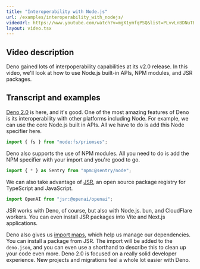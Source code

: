 ```yaml
---
title: "Interoperability with Node.js"
url: /examples/interoperability_with_nodejs/
videoUrl: https://www.youtube.com/watch?v=mgX1ymfqPSQ&list=PLvvLnBDNuTEov9EBIp3MMfHlBxaKGRWTe&index=2
layout: video.tsx
---
```


## Video description

Deno gained lots of interpoperability capabilities at its v2.0 release. In this
video, we'll look at how to use Node.js built-in APIs, NPM modules, and JSR
packages.

## Transcript and examples

[Deno 2.0](https://deno.com/blog/v2) is here, and it's good. One of the most
amazing features of Deno is its interoperability with other platforms including
Node. For example, we can use the core Node.js built in APIs. All we have to do
is add this Node specifier here.

```ts
import { fs } from "node:fs/priomses";
```

Deno also supports the use of NPM modules. All you need to do is add the NPM
specifier with your import and you're good to go.

```ts
import { * } as Sentry from "npm:@sentry/node";
```

We can also take advantage of [JSR](https://jsr.io), an open source package
registry for TypeScript and JavaScript.

```ts
import OpenAI from "jsr:@openai/openai";
```

JSR works with Deno, of course, but also with Node.js. bun, and CloudFlare
workers. You can even install JSR packages into Vite and Next.js applications.

Deno also gives us
[import maps](https://docs.deno.com/runtime/fundamentals/modules/#differentiating-between-imports-or-importmap-in-deno.json-and---import-map-option),
which help us manage our dependencies. You can install a package from JSR. The
import will be added to the `deno.json`, and you can even use a shorthand to
describe this to clean up your code even more. Deno 2.0 is focused on a really
solid developer experience. New projects and migrations feel a whole lot easier
with Deno.
